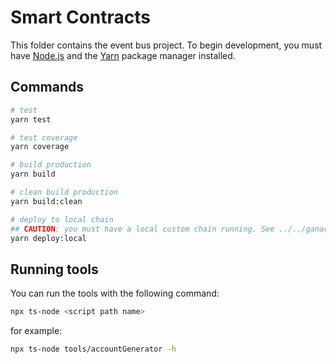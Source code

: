 # Smart Contracts

This folder contains the event bus project. To begin development, you must have [Node.js](https://nodejs.org/en/) and the [Yarn](https://yarnpkg.com) package manager installed.


## Commands

```bash
# test
yarn test

# test coverage
yarn coverage

# build production
yarn build

# clean build production
yarn build:clean

# deploy to local chain
## CAUTION: you must have a local custom chain running. See ../../ganache folder
yarn deploy:local
```


## Running tools

You can run the tools with the following command:
```bash
npx ts-node <script path name>
```

for example:
```bash
npx ts-node tools/accountGenerator -h
```

